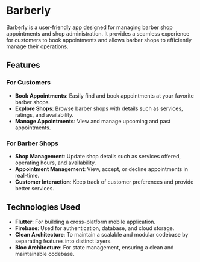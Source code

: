 # Barberly

Barberly is a user-friendly app designed for managing barber shop appointments and shop administration. It provides a seamless experience for customers to book appointments and allows barber shops to efficiently manage their operations.

## Features

### For Customers
- **Book Appointments**: Easily find and book appointments at your favorite barber shops.
- **Explore Shops**: Browse barber shops with details such as services, ratings, and availability.
- **Manage Appointments**: View and manage upcoming and past appointments.

### For Barber Shops
- **Shop Management**: Update shop details such as services offered, operating hours, and availability.
- **Appointment Management**: View, accept, or decline appointments in real-time.
- **Customer Interaction**: Keep track of customer preferences and provide better services.

## Technologies Used
- **Flutter**: For building a cross-platform mobile application.
- **Firebase**: Used for authentication, database, and cloud storage.
- **Clean Architecture**: To maintain a scalable and modular codebase by separating features into distinct layers.
- **Bloc Architecture**: For state management, ensuring a clean and maintainable codebase.
